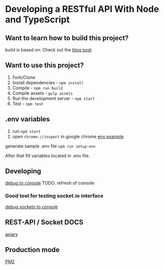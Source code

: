 # Developing a RESTful API With Node and TypeScript

## Want to learn how to build this project?
build is based on:
Check out the [blog post](http://mherman.org/blog/2016/11/05/developing-a-restful-api-with-node-and-typescript/#.WB3zyeErJE4).

## Want to use this project?
1. Fork/Clone
1. Install dependencies - `npm install`
1. Compile - `npm run build`
1. Compile assets - `gulp assets`
1. Run the development server - `npm start`
1. Test - `npm test`

## .env variables
1. run `npm start`
2. open `chrome://inspect` in google chrome
[env example](https://medium.com/@rafaelvidaurre/managing-environment-variables-in-node-js-2cb45a55195f)

generate sample .env file
`npm run setup:env`

After that fill variables located in .env file.

## Developing
[debug to console](https://medium.com/@paul_irish/debugging-node-js-nightlies-with-chrome-devtools-7c4a1b95ae27)
TODO: refresh of console

### Good tool for testing socket.io interface
[debug sockets to console](http://amritb.github.io/socketio-client-tool/)

## REST-API / Socket DOCS
[apiary](https://apiary.io/)

## Production mode
[PM2](http://pm2.keymetrics.io/)
